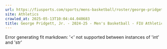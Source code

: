 ```yaml
---
url: https://fiusports.com/sports/mens-basketball/roster/george-pridgett-jr-/11843
site: Athletics
crawled_at: 2025-05-13T10:04:44.040683
title: George Pridgett, Jr. - 2024-25 - Men's Basketball - FIU Athletics
---
```


Error generating fit markdown: '<' not supported between instances of 'int' and 'str'